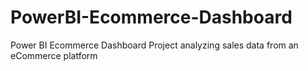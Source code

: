 # PowerBI-Ecommerce-Dashboard
Power BI Ecommerce Dashboard Project analyzing sales data from an eCommerce platform
